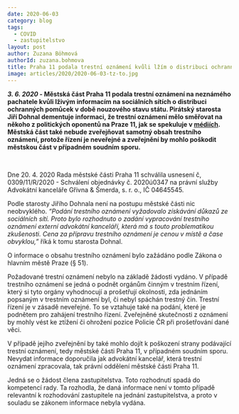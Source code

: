 ```yaml
---
date: 2020-06-03
category: blog
tags: 
  - COVID
  - zastupitelstvo
layout: post
author: Zuzana Böhmová
authorId: zuzana.bohmova
title: Praha 11 podala trestní oznámení kvůli lžím o distribuci ochranných pomůcek na sociálních sítích 
image: articles/2020/2020-06-03-tz-to.jpg
---
```


***3. 6. 2020* - Městská část Praha 11  podala trestní oznámení na neznámého pachatele kvůli lživým informacím na sociálních sítích o distribuci ochranných pomůcek v době nouzového stavu státu. Pirátský starosta Jiří Dohnal dementuje informaci, že trestní oznámení mělo směřovat na někoho z politických oponentů na Praze 11, jak se spekuluje v [médiích](https://zpravy.aktualne.cz/regiony/praha/praha-11-zaplatila-43-tisic-za-sepsani-trestniho-oznameni/r~01ec20b0a4d811ea80e60cc47ab5f122/). Městská část také nebude zveřejňovat samotný obsah trestního oznámení, protože řízení je neveřejné a zveřejnění by mohlo poškodit městskou část v případném soudním sporu.**

<br>

Dne 20. 4. 2020 Rada městské části Praha 11 schválila usnesení č, 0309/11/R/2020 - Schválení objednávky č. 2020ú0347 na právní služby Advokátní kanceláře Gřivna & Šmerda, s. r. o., IČ 04645545.

Podle starosty Jiřího Dohnala není na postupu městské části nic neobvyklého. *“Podání  trestního oznámení  vyžadovalo  získávání  důkazů ze sociálních sítí. Proto bylo rozhodnuto o zadání vypracování trestního oznámení externí advokátní kanceláří, která má s touto problematikou zkušenosti. Cena za přípravu trestního oznámení je cenou v místě a čase obvyklou,”* říká k tomu starosta Dohnal.

O  informace o obsahu trestního oznámení bylo zažádáno podle Zákona o hlavním městě Praze (§ 51). 

Požadované trestní oznámení nebylo na základě žádosti vydáno. V případě trestního oznámení se jedná o podnět orgánům činným v trestním řízení, který si tyto orgány vyhodnocují a prošetřují okolnosti, zda jednáním popsaným v trestním oznámení byl, či nebyl spáchán trestný čin. Trestní řízení je v zásadě neveřejné. To se vztahuje také na podání, které je podnětem pro zahájení trestního řízení. Zveřejněné skutečnosti z oznámení by mohly vést ke ztížení či ohrožení pozice Policie ČR při prošetřování dané věci.  

V případě jejího zveřejnění by také mohlo dojít k poškození strany podávající trestní oznámení, tedy městské části Praha 11, v případném soudním sporu. Nevydat informace  doporučila jak advokátní kancelář, která trestní oznámení zpracovala, tak právní oddělení městské části Praha 11. 

Jedná se o žádost člena zastupitelstva. Toto rozhodnutí spadá do kompetencí rady. Ta rozhodla, že daná informace není v tomto případě relevantní k rozhodování zastupitele na jednání zastupitelstva, a proto v souladu se zákonem informace nebyla vydána.


